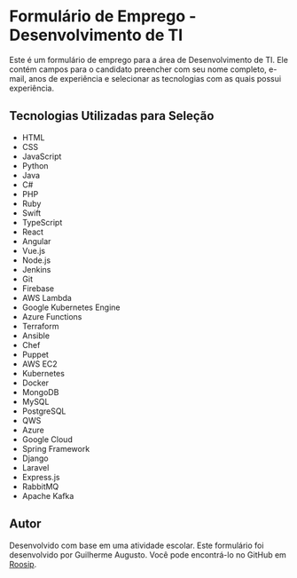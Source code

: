 # Formulário de Emprego - Desenvolvimento de TI

Este é um formulário de emprego para a área de Desenvolvimento de TI. Ele contém campos para o candidato preencher com seu nome completo, e-mail, anos de experiência e selecionar as tecnologias com as quais possui experiência.

## Tecnologias Utilizadas para Seleção

- HTML
- CSS
- JavaScript
- Python
- Java
- C#
- PHP
- Ruby
- Swift
- TypeScript
- React
- Angular
- Vue.js
- Node.js
- Jenkins
- Git
- Firebase
- AWS Lambda
- Google Kubernetes Engine
- Azure Functions
- Terraform
- Ansible
- Chef
- Puppet
- AWS EC2
- Kubernetes
- Docker
- MongoDB
- MySQL
- PostgreSQL
- QWS
- Azure
- Google Cloud
- Spring Framework
- Django
- Laravel
- Express.js
- RabbitMQ
- Apache Kafka

## Autor
Desenvolvido com base em uma atividade escolar.
Este formulário foi desenvolvido por Guilherme Augusto. Você pode encontrá-lo no GitHub em [Roosip](https://github.com/Roosip).
